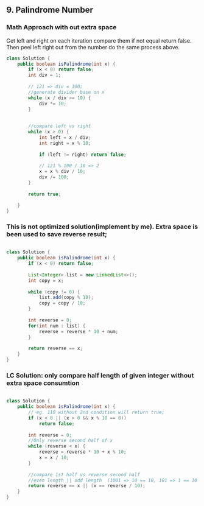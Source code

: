 ## 9. Palindrome Number

### Math Approach with out extra space
Get left and right on each iteration compare them if not equal return false.
Then peel left right out from the number do the same process above.

```java
class Solution {
    public boolean isPalindrome(int x) {
        if (x < 0) return false;
        int div = 1;
        
        // 121 => div = 100;
        //generate divider base on x 
        while (x / div >= 10) {
            div *= 10;
        }
        
        
        //compare left vs right
        while (x > 0) {
            int left = x / div;
            int right = x % 10;
            
            if (left != right) return false;
            
            // 121 % 100 / 10 => 2
            x = x % div / 10;
            div /= 100;
        }
        
        return true;
        
    }
}
```



### This is not optimized solution(implement by me). Extra space is been used to save reverse result;

```java

class Solution {
    public boolean isPalindrome(int x) {
        if (x < 0) return false;
        
        List<Integer> list = new LinkedList<>();
        int copy = x;
        
        while (copy != 0) {            
            list.add(copy % 10);
            copy = copy / 10;
        }
        
        int reverse = 0;
        for(int num : list) {
            reverse = reverse * 10 + num;
        }
        
        return reverse == x;
    }
}

```


### LC Solution: only compare half length of given integer without extra space consumtion ###

```java

class Solution {
    public boolean isPalindrome(int x) {
        // eg. 110 without 2nd condition will return true;
        if (x < 0 || (x > 0 && x % 10 == 0)) 
            return false;
        
        int reverse = 0;
        //Only reverse second half of x
        while (reverse < x) {
            reverse = reverse * 10 + x % 10;
            x = x / 10;
        }
        
        //compare 1st half vs reverse second half 
        //even length || odd length  (1001 => 10 == 10, 101 => 1 == 10  )      
        return reverse == x || (x == reverse / 10);
    }
}

```
